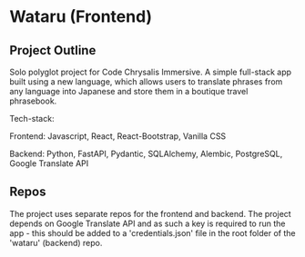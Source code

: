 # Wataru (Frontend)

## Project Outline

Solo polyglot project for Code Chrysalis Immersive. A simple full-stack app built using a new language, which allows users to translate phrases from any language into Japanese and store them in a boutique travel phrasebook.

Tech-stack:

Frontend:
Javascript, React, React-Bootstrap, Vanilla CSS

Backend:
Python, FastAPI, Pydantic, SQLAlchemy, Alembic, PostgreSQL, Google Translate API

## Repos

The project uses separate repos for the frontend and backend. The project depends on Google Translate API and as such a key is required to run the app - this should be added to a 'credentials.json' file in the root folder of the 'wataru' (backend) repo.
